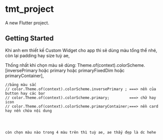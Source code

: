 # tmt_project

A new Flutter project.

## Getting Started

Khi anh em thiết kế Custom Widget cho app thì sẽ dùng màu tổng thể nhé, còn lại padding hay size tuỳ ae,

Thống nhất khi chọn màu sẽ dùng: 
    Theme.of(context).colorScheme.[inversePrimary hoặc primary hoặc primaryFixedDim hoặc primaryContainer],


    //bảng màu sắc
    // color.Theme.of(context).colorScheme.inversePrimary ; ===> nền của button hay các bar
    // color.Theme.of(context).colorScheme.primary;         ===> chữ hay icon
    // color.Theme.of(context).colorScheme.primaryContainer;===> nền card hay nền chứa nội dung


    
    
    còn chọn màu nào trong 4 màu trên thì tuỳ ae, ae thấy đẹp là dc hehe

